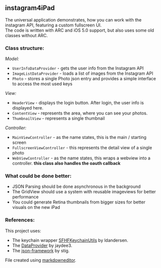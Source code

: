 
instagram4iPad
--------------

The universal application demonstrates, how you can work with the instagram API, featuring a custom fullscreen UI.  
The code is written with ARC and iOS 5.0 support, but also uses some old classes without ARC.

### Class structure: ###############

*Model:*

- `UserInfoDataProvider` - gets the user info from the Instagram API
- `ImageListDataProvider` - loads a list of images from the Instagram API
- `Photo` - stores a single Photo json entry and provides a simple interface to access the most used keys

*View:*

- `HeaderView` - displays the login button. After login, the user info is displayed here.
- `ContentView` - represents the area, where you can see your photos.
- `ThumbnailView` - represents a single thumbnail

*Controller:*

- `MainViewController` - as the name states, this is the main / starting screen
- `FullscreenViewController` - this represents the detail view of a single photo
- `WebViewController` - as the name states, this wraps a webview into a controller. **this class also handles the oauth callback**


### What could be done better: ##############

- JSON Parsing should be done asynchronous in the background
- The GridView should use a system with reusable imageviews for better performance
- You could generate Retina thumbnails from bigger sizes for better visuals on the new iPad


### References: ###############

This project uses:

- The keychain wrapper [SFHFKeychainUtils] by ldandersen.
- The [DataProvider] by jaydee3.
- The [json-framework] by stig.

File created using [markdowneditor].





[SFHFKeychainUtils]: https://github.com/ldandersen/scifihifi-iphone/tree/master/security
[DataProvider]: https://github.com/jaydee3/DataProvider
[json-framework]: https://github.com/stig/json-framework
[markdowneditor]: http://www.ctrlshift.net/project/markdowneditor/